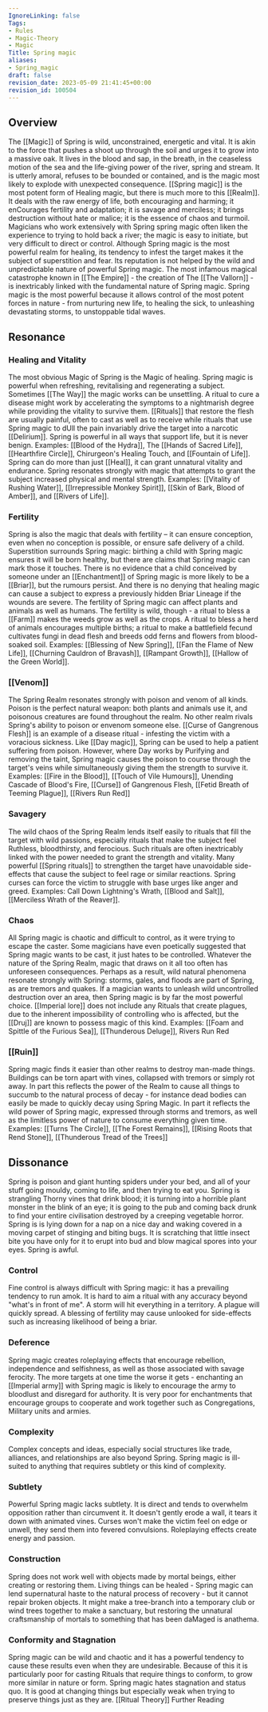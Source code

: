 ```yaml
---
IgnoreLinking: false
Tags:
- Rules
- Magic-Theory
- Magic
Title: Spring magic
aliases:
- Spring_magic
draft: false
revision_date: 2023-05-09 21:41:45+00:00
revision_id: 100504
---
```


## Overview
The [[Magic]] of Spring is wild, unconstrained, energetic and vital. It is akin to the force that pushes a shoot up through the soil and urges it to grow into a massive oak. It lives in the blood and sap, in the breath, in the ceaseless motion of the sea and the life-giving power of the river, spring and stream. It is utterly amoral, refuses to be bounded or contained, and is the magic most likely to explode with unexpected consequence.
[[Spring magic]] is the most potent form of Healing magic, but there is much more to this [[Realm]]. It deals with the raw energy of life, both encouraging and harming; it enCourages fertility and adaptation; it is savage and merciless; it brings destruction without hate or malice; it is the essence of chaos and turmoil. Magicians who work extensively with Spring spring magic often liken the experience to trying to hold back a river; the magic is easy to initiate, but very difficult to direct or control.
Although Spring magic is the most powerful realm for healing, its tendency to infest the target makes it the subject of superstition and fear. Its reputation is not helped by the wild and unpredictable nature of powerful Spring magic. The most infamous magical catastrophe known in [[The Empire]] - the creation of The [[The Vallorn]] - is inextricably linked with the fundamental nature of Spring magic. 
Spring magic is the most powerful because it allows control of the most potent forces in nature - from nurturing new life, to healing the sick, to unleashing devastating storms, to unstoppable tidal waves.
## Resonance
### Healing and Vitality
The most obvious Magic of Spring is the Magic of healing. Spring magic is powerful when refreshing, revitalising and regenerating a subject. Sometimes [[The Way]] the magic works can be unsettling. A ritual to cure a disease might work by accelerating the symptoms to a nightmarish degree while providing the vitality to survive them. [[Rituals]] that restore the flesh are usually painful, often to cast as well as to receive while rituals that use Spring magic to dUll the pain invariably drive the target into a narcotic [[Delirium]]. Spring is powerful in all ways that support life, but it is never benign.
Examples: [[Blood of the Hydra]], The [[Hands of Sacred Life]], [[Hearthfire Circle]], Chirurgeon's Healing Touch, and [[Fountain of Life]].
Spring can do more than just [[Heal]], it can grant unnatural vitality and endurance. Spring resonates strongly with magic that attempts to grant the subject increased physical and mental strength. 
Examples: [[Vitality of Rushing Water]], [[Irrepressible Monkey Spirit]], [[Skin of Bark, Blood of Amber]], and [[Rivers of Life]].
### Fertility
Spring is also the magic that deals with fertility – it can ensure conception, even when no conception is possible, or ensure safe delivery of a child. Superstition surrounds Spring magic: birthing a child with Spring magic ensures it will be born healthy, but there are claims that Spring magic can mark those it touches. There is no evidence that a child conceived by someone under an [[Enchantment]] of Spring magic is more likely to be a [[Briar]], but the rumours persist. And there is no denying that healing magic can cause a subject to express a previously hidden Briar Lineage if the wounds are severe. 
The fertility of Spring magic can affect plants and animals as well as humans. The fertility is wild, though - a ritual to bless a [[Farm]] makes the weeds grow as well as the crops. A ritual to bless a herd of animals encourages multiple births; a ritual to make a battlefield fecund cultivates fungi in dead flesh and breeds odd ferns and flowers from blood-soaked soil.
Examples: [[Blessing of New Spring]], [[Fan the Flame of New Life]], [[Churning Cauldron of Bravash]], [[Rampant Growth]], [[Hallow of the Green World]].
### [[Venom]]
The Spring Realm resonates strongly with poison and venom of all kinds. Poison is the perfect natural weapon: both plants and animals use it, and poisonous creatures are found throughout the realm. No other realm rivals Spring's ability to poison or envenom someone else. [[Curse of Gangrenous Flesh]] is an example of a disease ritual - infesting the victim with a voracious sickness.
Like [[Day magic]], Spring can be used to help a patient suffering from poison. However, where Day works by Purifying and removing the taint, Spring magic causes the poison to course through the target's veins while simultaneously giving them the strength to survive it. 
Examples: [[Fire in the Blood]], [[Touch of Vile Humours]], Unending Cascade of Blood's Fire, [[Curse]] of Gangrenous Flesh, [[Fetid Breath of Teeming Plague]], [[Rivers Run Red]]
### Savagery
The wild chaos of the Spring Realm lends itself easily to rituals that fill the target with wild passions, especially rituals that make the subject feel Ruthless, bloodthirsty, and ferocious. Such rituals are often inextricably linked with the power needed to grant the strength and vitality. Many powerful [[Spring rituals]] to strengthen the target have unavoidable side-effects that cause the subject to feel rage or similar reactions. Spring curses can force the victim to struggle with base urges like anger and greed.
Examples: Call Down Lightning's Wrath, [[Blood and Salt]], [[Merciless Wrath of the Reaver]].
### Chaos
All Spring magic is chaotic and difficult to control, as it were trying to escape the caster. Some magicians have even poetically suggested that Spring magic wants to be cast, it just hates to be controlled. Whatever the nature of the Spring Realm, magic that draws on it all too often has unforeseen consequences. Perhaps as a result, wild natural phenomena resonate strongly with Spring: storms, gales, and floods are part of Spring, as are tremors and quakes. If a magician wants to unleash wild uncontrolled destruction over an area, then Spring magic is by far the most powerful choice.
[[Imperial lore]] does not include any Rituals that create plagues, due to the inherent impossibility of controlling who is affected, but the [[Druj]] are known to possess magic of this kind. 
Examples: [[Foam and Spittle of the Furious Sea]], [[Thunderous Deluge]], Rivers Run Red
### [[Ruin]]
Spring magic finds it easier than other realms to destroy man-made things. Buildings can be torn apart with vines, collapsed with tremors or simply rot away. In part this reflects the power of the Realm to cause all things to succumb to the natural process of decay - for instance dead bodies can easily be made to quickly decay using Spring Magic. In part it reflects the wild power of Spring magic, expressed through storms and tremors, as well as the limitless power of nature to consume everything given time.
Examples: [[Turns The Circle]], [[The Forest Remains]], [[Rising Roots that Rend Stone]], [[Thunderous Tread of the Trees]]
## Dissonance
Spring is poison and giant hunting spiders under your bed, and all of your stuff going mouldy, coming to life, and then trying to eat you. Spring is strangling Thorny vines that drink blood; it is turning into a horrible plant monster in the blink of an eye; it is going to the pub and coming back drunk to find your entire civilisation destroyed by a creeping vegetable horror. Spring is is lying down for a nap on a nice day and waking covered in a moving carpet of stinging and biting bugs. It is scratching that little insect bite you have only for it to erupt into bud and blow magical spores into your eyes. Spring is awful.
### Control
Fine control is always difficult with Spring magic: it has a prevailing tendency to run amok. It is hard to aim a ritual with any accuracy beyond "what's in front of me". A storm will hit everything in a territory. A plague will quickly spread. A blessing of fertility may cause unlooked for side-effects such as increasing likelihood of being a briar.
### Deference
Spring magic creates roleplaying effects that encourage rebellion, independence and selfishness, as well as those associated with savage ferocity. The more targets at one time the worse it gets - enchanting an [[Imperial army]] with Spring magic is likely to encourage the army to bloodlust and disregard for authority. It is very poor for enchantments that encourage groups to cooperate and work together such as Congregations, Military units and armies.
### Complexity
Complex concepts and ideas, especially social structures like trade, alliances, and relationships are also beyond Spring. Spring magic is ill-suited to anything that requires subtlety or this kind of complexity.
### Subtlety
Powerful Spring magic lacks subtlety. It is direct and tends to overwhelm opposition rather than circumvent it. It doesn't gently erode a wall, it tears it down with animated vines. Curses won't make the victim feel on edge or unwell, they send them into fevered convulsions. Roleplaying effects create energy and passion.
### Construction
Spring does not work well with objects made by mortal beings, either creating or restoring them. Living things can be healed - Spring magic can lend supernatural haste to the natural process of recovery - but it cannot repair broken objects. It might make a tree-branch into a temporary club or wind trees together to make a sanctuary, but restoring the unnatural craftsmanship of mortals to something that has been daMaged is anathema.
### Conformity and Stagnation
Spring magic can be wild and chaotic and it has a powerful tendency to cause these results even when they are undesirable. Because of this it is particularly poor for casting Rituals that require things to conform, to grow more similar in nature or form. Spring magic hates stagnation and status quo. It is good at changing things but especially weak when trying to preserve things just as they are.
[[Ritual Theory]] Further Reading